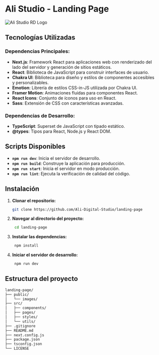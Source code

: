 # Ali Studio  - Landing Page

![Ali Studio RD Logo](https://encrypted-tbn0.gstatic.com/images?q=tbn:ANd9GcRVAWTbitG4_5zeGt1aVeCPazHQurn8020RAQ&s)

## Tecnologías Utilizadas

### Dependencias Principales:
- **Next.js**: Framework React para aplicaciones web con renderizado del lado del servidor y generación de sitios estáticos.
- **React**: Biblioteca de JavaScript para construir interfaces de usuario.
- **Chakra UI**: Biblioteca para diseño y estilos de componentes accesibles y personalizables.
- **Emotion**: Librería de estilos CSS-in-JS utilizada por Chakra UI.
- **Framer Motion**: Animaciones fluidas para componentes React.
- **React Icons**: Conjunto de íconos para uso en React.
- **Sass**: Extensión de CSS con características avanzadas.

### Dependencias de Desarrollo:
- **TypeScript**: Superset de JavaScript con tipado estático.
- **@types**: Tipos para React, Node.js y React DOM.

## Scripts Disponibles

- **`npm run dev`**: Inicia el servidor de desarrollo.
- **`npm run build`**: Construye la aplicación para producción.
- **`npm run start`**: Inicia el servidor en modo producción.
- **`npm run lint`**: Ejecuta la verificación de calidad del código.

## Instalación

1. **Clonar el repositorio:**
   ```bash
   git clone https://github.com/Ali-Digital-Studio/landing-page
   ```
2. **Navegar al directorio del proyecto:**
   ```bash
    cd landing-page 
   ```
2. **Instalar las dependencias:**
   ```bash
    npm install
   ```
2. **Iniciar el servidor de desarrollo:**
   ```bash
    npm run dev
   ```

## Estructura del proyecto

```bash
landing-page/
├── public/
│   └── images/
├── src/
│   ├── components/
│   ├── pages/
│   ├── styles/
│   └── utils/
├── .gitignore
├── README.md
├── next.config.js
├── package.json
├── tsconfig.json
└── LICENSE
   ```
